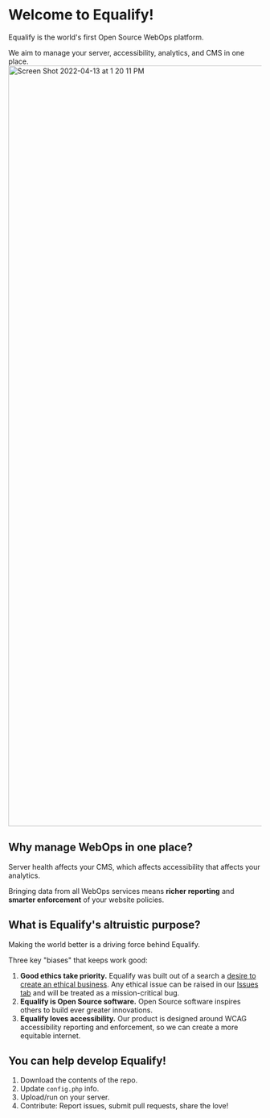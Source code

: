 # Welcome to Equalify!
Equalify is the world's first Open Source WebOps platform.

We aim to manage your server, accessibility, analytics, and CMS in one place. 
<img width="1510" alt="Screen Shot 2022-04-13 at 1 20 11 PM" src="https://user-images.githubusercontent.com/46652/163245142-f9844463-ba06-466e-aac1-92e069d07994.png">

## Why manage WebOps in one place?
Server health affects your CMS, which affects accessibility that affects your analytics.

Bringing data from all WebOps services means **richer reporting** and **smarter enforcement** of your website policies.

## What is Equalify's altruistic purpose?
Making the world better is a driving force behind Equalify.

Three key "biases" that keeps work good:
1. **Good ethics take priority.** Equalify was built out of a search a [desire to create an ethical business](https://bbertucc.notion.site/My-Ethical-Business-a55c25006c5c4b53b233df1f5c9df4da). Any ethical issue can be raised in our [Issues tab](https://github.com/bbertucc/equalify/issues) and will be treated as a mission-critical bug.
2. **Equalify is Open Source software.** Open Source software inspires others to build ever greater innovations.
3. **Equalify loves accessibility.** Our product is designed around WCAG accessibility reporting and enforcement, so we can create a more equitable internet.

## You can help develop Equalify!
1. Download the contents of the repo.
2. Update `config.php` info.
3. Upload/run on your server.
4. Contribute: Report issues, submit pull requests, share the love!
